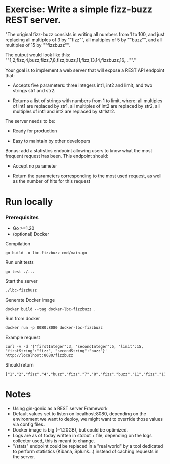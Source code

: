 # Exercise: Write a simple fizz-buzz REST server.

"The original fizz-buzz consists in writing all numbers from 1 to 100, and just replacing all multiples of 3 by ""fizz"", all multiples of 5 by ""buzz"", and all multiples of 15 by ""fizzbuzz"".

The output would look like this: ""1,2,fizz,4,buzz,fizz,7,8,fizz,buzz,11,fizz,13,14,fizzbuzz,16,...""."

Your goal is to implement a web server that will expose a REST API endpoint that:

- Accepts five parameters: three integers int1, int2 and limit, and two strings str1 and str2.

- Returns a list of strings with numbers from 1 to limit, where: all multiples of int1 are replaced by str1, all multiples of int2 are replaced by str2, all multiples of int1 and int2 are replaced by str1str2.

The server needs to be:

- Ready for production

- Easy to maintain by other developers

Bonus: add a statistics endpoint allowing users to know what the most frequent request has been. This endpoint should:

- Accept no parameter

- Return the parameters corresponding to the most used request, as well as the number of hits for this request

# Run locally
### Prerequisites
- Go >=1.20
- (optional) Docker

Compilation
```
go build -o lbc-fizzbuzz cmd/main.go
```

Run unit tests
```
go test ./...
```

Start the server
```
./lbc-fizzbuzz
```

Generate Docker image
```
docker build --tag docker-lbc-fizzbuzz .
```

Run from docker
```
docker run -p 8080:8080 docker-lbc-fizzbuzz
```
Example request
```
curl -v -d '{"firstInteger":3, "secondInteger":5, "limit":15, "firstString":"fizz", "secondString":"buzz"}' http://localhost:8080/fizzbuzz
```

Should return
```
["1","2","fizz","4","buzz","fizz","7","8","fizz","buzz","11","fizz","13","14","fizzbuzz"]
```


# Notes
- Using gin-gonic as a REST server Framework
- Default values set to listen on localhost:8080, depending on the environment we want to deploy, we might want to override those values via config files. 
- Docker image is big (~1.20GB), but could be optimized.
- Logs are as of today written in stdout + file, depending on the logs collector used, this is meant to change.
- "/stats" endpoint could be replaced in a "real world" by a tool dedicated to perform statistics (Kibana, Splunk...) instead of caching requests in the server.